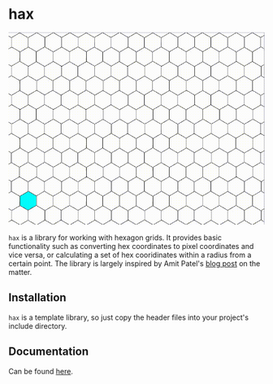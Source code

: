 # hax

![hax example](examples/resources/hax.gif)

`hax` is a library for working with hexagon grids. It provides basic
functionality such as converting hex coordinates to pixel coordinates and vice
versa, or calculating a set of hex cooridinates within a radius from a certain
point. The library is largely inspired by Amit Patel's
[blog post](https://www.redblobgames.com/grids/hexagons/) on the matter.

## Installation

`hax` is a template library, so just copy the header files into your project's
include directory.

## Documentation

Can be found [here]().

